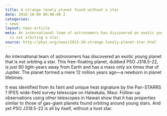 ```yaml
---
title: A strange lonely planet found without a star
date: 2016-10-09 00:00:00 Z
categories:
- news
layout: news-article
meta: An international team of astronomers has discovered an exotic young planet that
  is not orbiting a star.
source: http://phys.org/news/2013-10-strange-lonely-planet-star.html
---
```


An international team of astronomers has discovered an exotic young planet that is not orbiting a star. This free-floating planet, dubbed PSO J318.5-22, is just 80 light-years away from Earth and has a mass only six times that of Jupiter. The planet formed a mere 12 million years ago—a newborn in planet lifetimes.

It was identified from its faint and unique heat signature by the Pan-STARRS 1 (PS1) wide-field survey telescope on Haleakala, Maui. Follow-up observations using other telescopes in Hawaii show that it has properties similar to those of gas-giant planets found orbiting around young stars. And yet PSO J318.5-22 is all by itself, without a host star.